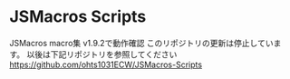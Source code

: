 # JSMacros Scripts

JSMacros macro集
 v1.9.2で動作確認
 このリポジトリの更新は停止しています。
 以後は下記リポジトリを参照してください
 https://github.com/ohts1031ECW/JSMacros-Scripts
